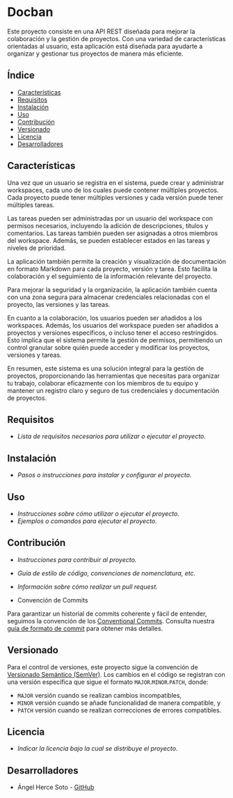 # Docban

Este proyecto consiste en una API REST diseñada para mejorar la colaboración y la gestión de proyectos. Con una variedad de características orientadas al usuario, esta aplicación está diseñada para ayudarte a organizar y gestionar tus proyectos de manera más eficiente.

## Índice

- [Características](#características)
- [Requisitos](#requisitos)
- [Instalación](#instalación)
- [Uso](#uso)
- [Contribución](#contribución)
- [Versionado](#versionado)
- [Licencia](#licencia)
- [Desarrolladores](#desarrolladores)

## Características

Una vez que un usuario se registra en el sistema, puede crear y administrar workspaces, cada uno de los cuales puede contener múltiples proyectos. Cada proyecto puede tener múltiples versiones y cada versión puede tener múltiples tareas.  

Las tareas pueden ser administradas por un usuario del workspace con permisos necesarios, incluyendo la adición de descripciones, títulos y comentarios. Las tareas también pueden ser asignadas a otros miembros del workspace. Además, se pueden establecer estados en las tareas y niveles de prioridad.  
 
La aplicación también permite la creación y visualización de documentación en formato Markdown para cada proyecto, versión y tarea. Esto facilita la colaboración y el seguimiento de la información relevante del proyecto.  

Para mejorar la seguridad y la organización, la aplicación también cuenta con una zona segura para almacenar credenciales relacionadas con el proyecto, las versiones y las tareas.  

En cuanto a la colaboración, los usuarios pueden ser añadidos a los workspaces. Además, los usuarios del workspace pueden ser añadidos a proyectos y versiones específicos, o incluso tener el acceso restringidos. Esto implica que el sistema permite la gestión de permisos, permitiendo un control granular sobre quién puede acceder y modificar los proyectos, versiones y tareas.  

En resumen, este sistema es una solución integral para la gestión de proyectos, proporcionando las herramientas que necesitas para organizar tu trabajo, colaborar eficazmente con los miembros de tu equipo y mantener un registro claro y seguro de tus credenciales y documentación de proyectos.

## Requisitos

- _Lista de requisitos necesarios para utilizar o ejecutar el proyecto._

## Instalación

- _Pasos o instrucciones para instalar y configurar el proyecto._

## Uso

- _Instrucciones sobre cómo utilizar o ejecutar el proyecto._
- _Ejemplos o comandos para ejecutar el proyecto._

## Contribución

- _Instrucciones para contribuir al proyecto._
- _Guía de estilo de código, convenciones de nomenclatura, etc._
- _Información sobre cómo realizar un pull request._  


- Convención de Commits

Para garantizar un historial de commits coherente y fácil de entender, seguimos la convención de los [Conventional Commits](https://www.conventionalcommits.org/en/v1.0.0/). Consulta nuestra [guía de formato de commit](COMMIT_CONVENTION.md) para obtener más detalles.

## Versionado

Para el control de versiones, este proyecto sigue la convención de [Versionado Semántico (SemVer)](https://semver.org/). Los cambios en el código se registran con una versión específica que sigue el formato `MAJOR`.`MINOR`.`PATCH`, donde:

- `MAJOR` versión cuando se realizan cambios incompatibles,
- `MINOR` versión cuando se añade funcionalidad de manera compatible, y
- `PATCH` versión cuando se realizan correcciones de errores compatibles.

## Licencia

- _Indicar la licencia bajo la cual se distribuye el proyecto._

## Desarrolladores

- Ángel Herce Soto - [GitHub](https://github.com/Indenaiten)

